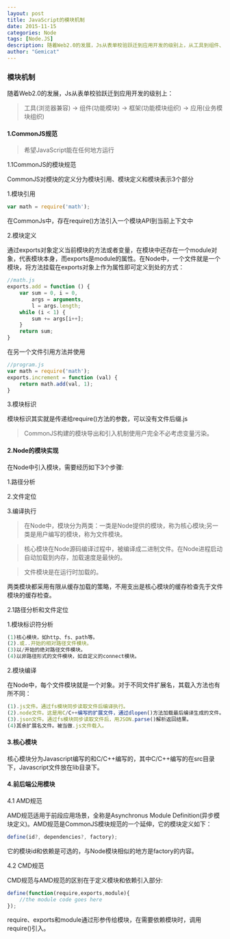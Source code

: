 ```yaml
---
layout: post
title: JavaScript的模块机制
date: 2015-11-15
categories: Node
tags: [Node.JS]
description: 随着Web2.0的发展，Js从表单校验跃迁到应用开发的级别上，从工具到组件、框架、应用等各个等级...
author: "Gemicat"
---
```


### 模块机制

随着Web2.0的发展，Js从表单校验跃迁到应用开发的级别上：

>工具(浏览器兼容) -> 组件(功能模块) -> 框架(功能模块组织) -> 应用(业务模块组织)

#### 1.CommonJS规范

>希望JavaScript能在任何地方运行

1.1CommonJS的模块规范

CommonJS对模块的定义分为模块引用、模块定义和模块表示3个部分

1.模块引用

```javascript
var math = require('math');
```

在CommonJs中，存在require()方法引入一个模块API到当前上下文中

2.模块定义

通过exports对象定义当前模块的方法或者变量，在模块中还存在一个module对象，代表模块本身，而exports是module的属性。在Node中，一个文件就是一个模块，将方法挂载在exports对象上作为属性即可定义到处的方式：

```javascript
//math.js
exports.add = function () {
    var sum = 0, i = 0,
        args = arguments,
        l = args.length;
    while (i < 1) {
        sum += args[i++];
    }
    return sum;
}
```

在另一个文件引用方法并使用

```javascript
//program.js
var math = require('math');
exports.increment = function (val) {
    return math.add(val, 1);
}
```

3.模块标识

模块标识其实就是传递给require()方法的参数，可以没有文件后缀.js

>CommonJS构建的模块导出和引入机制使用户完全不必考虑变量污染。

#### 2.Node的模块实现

在Node中引入模块，需要经历如下3个步骤:

1.路径分析

2.文件定位

3.编译执行

>在Node中，模块分为两类：一类是Node提供的模块，称为核心模块;另一类是用户编写的模块，称为文件模块。

>核心模块在Node源码编译过程中，被编译成二进制文件。在Node进程启动自动加载到内存，加载速度是最快的。

>文件模块是在运行时加载的。

两类模块都采用有限从缓存加载的策略，不用支出是核心模块的缓存检查先于文件模块的缓存检查。

2.1路径分析和文件定位

1.模块标识符分析

```javascript
(1)核心模块，如http、fs、path等。
(2).或..开始的相对路径文件模块。
(3)以/开始的绝对路径文件模块。
(4)以非路径形式的文件模块，如自定义的connect模块。
```

2.模块编译

在Node中，每个文件模块就是一个对象。对于不同文件扩展名，其载入方法也有所不同：

```javascript
(1).js文件。通过fs模块同步读取文件后编译执行。
(2).node文件。这是用C/C++编写的扩展文件，通过dlopen()方法加载最后编译生成的文件。
(3).json文件。通过fs模块同步读取文件后，用JSON.parse()解析返回结果。
(4)其余扩展名文件。被当做.js文件载入。
```

#### 3.核心模块

核心模块分为Javascript编写的和C/C++编写的，其中C/C++编写的在src目录下，Javascript文件放在lib目录下。

#### 4.前后端公用模块

4.1 AMD规范

AMD规范适用于前段应用场景，全称是Asynchronus Module Definition(异步模块定义)。AMD规范是CommonJS模块规范的一个延伸，它的模块定义如下：

```javascript
define(id?, dependencies?, factory);
```

它的模块id和依赖是可选的，与Node模块相似的地方是factory的内容。

4.2 CMD规范

CMD规范与AMD规范的区别在于定义模块和依赖引入部分:

```javascript
define(function(require,exports,module){
    //the module code goes here
});
```

require、exports和module通过形参传给模块，在需要依赖模块时，调用require()引入。

